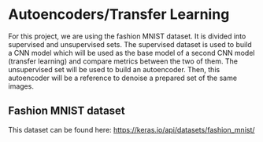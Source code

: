 # Autoencoders/Transfer Learning
For this project, we are using the fashion MNIST dataset. It is divided into supervised and unsupervised sets. The supervised dataset is used to build a CNN model which will be used as the base model of a second CNN model (transfer learning) and compare metrics between the two of them. 
The unsupervised set will be used to build an autoencoder. Then, this autoencoder will be a reference to denoise a prepared set of the same images. 

## Fashion MNIST dataset
This dataset can be found here: https://keras.io/api/datasets/fashion_mnist/

